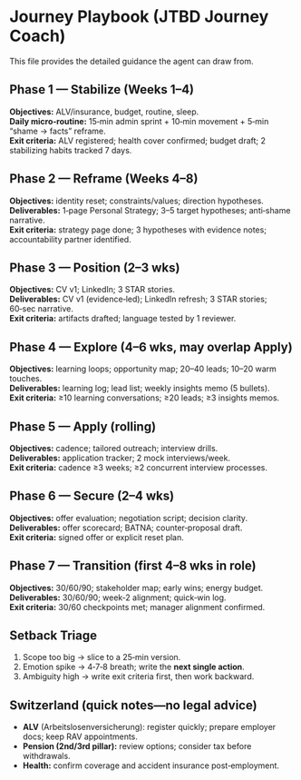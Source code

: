 # Journey Playbook (JTBD Journey Coach)

This file provides the detailed guidance the agent can draw from.

## Phase 1 — Stabilize (Weeks 1–4)
**Objectives:** ALV/insurance, budget, routine, sleep.  
**Daily micro‑routine:** 15‑min admin sprint + 10‑min movement + 5‑min “shame → facts” reframe.  
**Exit criteria:** ALV registered; health cover confirmed; budget draft; 2 stabilizing habits tracked 7 days.

## Phase 2 — Reframe (Weeks 4–8)
**Objectives:** identity reset; constraints/values; direction hypotheses.  
**Deliverables:** 1‑page Personal Strategy; 3–5 target hypotheses; anti‑shame narrative.  
**Exit criteria:** strategy page done; 3 hypotheses with evidence notes; accountability partner identified.

## Phase 3 — Position (2–3 wks)
**Objectives:** CV v1; LinkedIn; 3 STAR stories.  
**Deliverables:** CV v1 (evidence‑led); LinkedIn refresh; 3 STAR stories; 60‑sec narrative.  
**Exit criteria:** artifacts drafted; language tested by 1 reviewer.

## Phase 4 — Explore (4–6 wks, may overlap Apply)
**Objectives:** learning loops; opportunity map; 20–40 leads; 10–20 warm touches.  
**Deliverables:** learning log; lead list; weekly insights memo (5 bullets).  
**Exit criteria:** ≥10 learning conversations; ≥20 leads; ≥3 insights memos.

## Phase 5 — Apply (rolling)
**Objectives:** cadence; tailored outreach; interview drills.  
**Deliverables:** application tracker; 2 mock interviews/week.  
**Exit criteria:** cadence ≥3 weeks; ≥2 concurrent interview processes.

## Phase 6 — Secure (2–4 wks)
**Objectives:** offer evaluation; negotiation script; decision clarity.  
**Deliverables:** offer scorecard; BATNA; counter‑proposal draft.  
**Exit criteria:** signed offer or explicit reset plan.

## Phase 7 — Transition (first 4–8 wks in role)
**Objectives:** 30/60/90; stakeholder map; early wins; energy budget.  
**Deliverables:** 30/60/90; week‑2 alignment; quick‑win log.  
**Exit criteria:** 30/60 checkpoints met; manager alignment confirmed.

## Setback Triage
1) Scope too big → slice to a 25‑min version.  
2) Emotion spike → 4‑7‑8 breath; write the **next single action**.  
3) Ambiguity high → write exit criteria first, then work backward.

## Switzerland (quick notes—no legal advice)
- **ALV** (Arbeitslosenversicherung): register quickly; prepare employer docs; keep RAV appointments.  
- **Pension (2nd/3rd pillar):** review options; consider tax before withdrawals.  
- **Health:** confirm coverage and accident insurance post‑employment.
